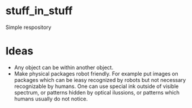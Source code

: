 # stuff_in_stuff
Simple respository

# Ideas
* Any object can be within another object. 
* Make physical packages robot friendly. For example put images on packages which can be ieasy recognized by robots but not necessary recognizable by humans. One can use special ink outside of visible spectrum, or patterns hidden by optical ilussions, or patterns which humans usually do not notice.
